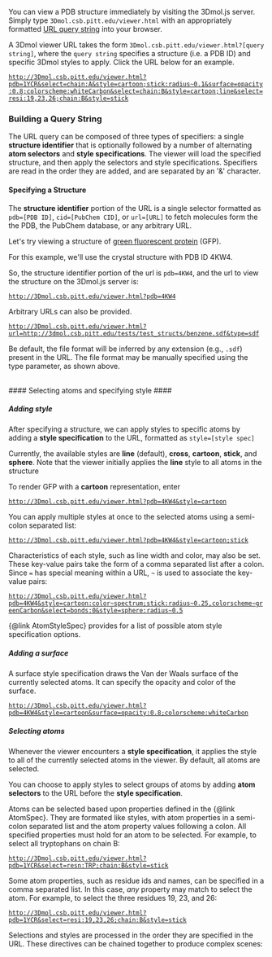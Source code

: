 

You can view a PDB structure immediately by visiting the 3Dmol.js server.  Simply type `3Dmol.csb.pitt.edu/viewer.html` with an appropriately formatted [URL query string](http://en.wikipedia.org/wiki/Query_string) into your browser.

A 3Dmol viewer URL takes the form `3Dmol.csb.pitt.edu/viewer.html?[query string]`, where the `query string` specifies a structure (i.e. a PDB ID) and specific 3Dmol styles to apply.  Click the URL below for an example.

[`http://3Dmol.csb.pitt.edu/viewer.html?pdb=1YCR&select=chain:A&style=cartoon;stick:radius~0.1&surface=opacity:0.8;colorscheme:whiteCarbon&select=chain:B&style=cartoon;line&select=resi:19,23,26;chain:B&style=stick`](../viewer.html?pdb=1YCR&select=chain:A&style=cartoon;stick:radius~0.1&surface=opacity:0.8;colorscheme:whiteCarbon&select=chain:B&style=cartoon;line&select=resi:19,23,26;chain:B&style=cartoon;stick)


### Building a Query String ###

The URL query can be composed of three types of specifiers: a single **structure identifier** that is optionally followed by a number of alternating **atom selectors** and **style specifications**. The viewer will load the specified structure, and then apply the selectors and style specifications.
Specifiers are read in the order they are added, and are separated by an '&' character.



#### Specifying a Structure ####

The **structure identifier** portion of the URL is a single selector formatted as `pdb=[PDB ID]`, `cid=[PubChem CID]`, or `url=[URL]`
to fetch molecules form the the PDB, the PubChem database, or any arbitrary URL.


Let's try viewing a structure of  [green fluorescent protein](http://www.rcsb.org/pdb/explore/explore.do?structureId=4KW4) (GFP).  

For this example, we'll use the crystal structure with PDB ID 4KW4.

So, the structure identifier portion of the url is `pdb=4KW4`, and the url to view the structure on the 3Dmol.js server is:

[`http://3Dmol.csb.pitt.edu/viewer.html?pdb=4KW4`](../viewer.html?pdb=4KW4)

Arbitrary URLs can also be provided.

[`http://3Dmol.csb.pitt.edu/viewer.html?url=http://3dmol.csb.pitt.edu/tests/test_structs/benzene.sdf&type=sdf`](../viewer.html?url=http://3dmol.csb.pitt.edu/tests/test_structs/benzene.sdf&type=sdf)

Be default, the file format will be inferred by any extension (e.g., `.sdf`) present in the URL.  The file format may be
manually specified using the type parameter, as shown above.



</br>
#### Selecting atoms and specifying style ####

##### Adding style #####

After specifying a structure, we can apply styles to specific atoms by adding a **style specification** to the URL, formatted as `style=[style spec]`


Currently, the available styles are **line** (default), **cross**, **cartoon**, **stick**, and **sphere**.  Note that the viewer initially applies the **line** style to all atoms in the structure

To render GFP with a **cartoon** representation, enter

[`http://3Dmol.csb.pitt.edu/viewer.html?pdb=4KW4&style=cartoon`](http://3Dmol.csb.pitt.edu/viewer.html?pdb=4KW4&style=cartoon`)

You can apply multiple styles at once to the selected atoms using a semi-colon separated list:

[`http://3Dmol.csb.pitt.edu/viewer.html?pdb=4KW4&style=cartoon;stick`](../viewer.html?pdb=4KW4&style=cartoon;stick`)

Characteristics of each style, such as line width and color, may also be set.  These key-value pairs take the form of a comma separated list after a colon.  Since `=` has special meaning within a URL, `~` is used to associate the key-value pairs:

[`http://3Dmol.csb.pitt.edu/viewer.html?pdb=4KW4&style=cartoon:color~spectrum;stick:radius~0.25,colorscheme~greenCarbon&select=bonds:0&style=sphere:radius~0.5`](../viewer.html?pdb=4KW4&style=cartoon:color~spectrum;stick:radius~0.25,colorscheme~greenCarbon&select=bonds:0&style=sphere:radius~0.5)


{@link AtomStyleSpec} provides for a list of possible atom style specification options.

##### Adding a surface #####

A surface style specification draws the Van der Waals surface of the currently selected atoms.  It can specify the opacity and color of the surface.

[`http://3Dmol.csb.pitt.edu/viewer.html?pdb=4KW4&style=cartoon&surface=opacity:0.8;colorscheme:whiteCarbon`](../viewer.html?pdb=4KW4&style=cartoon&surface=opacity:0.8;colorscheme:whiteCarbon)


##### Selecting atoms #####

Whenever the viewer encounters a **style specification**, it applies the style to all of the currently selected atoms in the viewer. By default, all atoms are selected.

You can choose to apply styles to select groups of atoms by adding **atom selectors** to the URL before the **style specification**.

Atoms can be selected based upon properties defined in the {@link AtomSpec}.  They are formated like styles, with atom properties in a semi-colon separated list and the atom property values following a colon.  All specified properties must hold for an atom to be selected.  For example, to select all tryptophans on chain B:

[`http://3Dmol.csb.pitt.edu/viewer.html?pdb=1YCR&select=resn:TRP;chain:B&style=stick`](../viewer.html?pdb=1YCR&select=resn:TRP;chain:B&style=stick)

Some atom properties, such as residue ids and names, can be specified in a comma separated list.  In this case, *any* property may match to select the atom. For example, to select the three residues 19, 23, and 26:

[`http://3Dmol.csb.pitt.edu/viewer.html?pdb=1YCR&select=resi:19,23,26;chain:B&style=stick`](../viewer.html?pdb=1YCR&select=resi:19,23,26;chain:B&style=stick)

Selections and styles are processed in the order they are specified in the URL.  These directives can be chained together to produce complex scenes:


 

